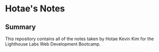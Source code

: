 # Hotae's Notes

## Summary 

This repository contains all of the notes taken by Hotae Kevin Kim for the Lighthouse Labs Web Development Bootcamp.